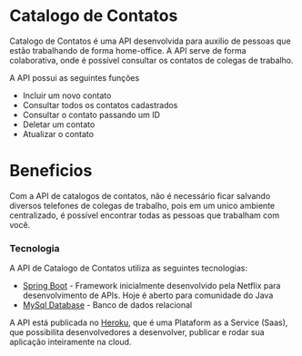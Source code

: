 # Catalogo de Contatos 

Catalogo de Contatos é uma API desenvolvida para auxilio de pessoas que estão trabalhando de forma home-office. A API serve de forma colaborativa, onde é possível consultar os contatos de colegas de trabalho.

A API possui as seguintes funções

  - Incluir um novo contato
  - Consultar todos os contatos cadastrados
  - Consultar o contato passando um ID
  - Deletar um contato
  - Atualizar o contato

# Beneficios

Com a API de catalogos de contatos, não é necessário ficar salvando diversos telefones de colegas de trabalho, pois em um unico ambiente centralizado, é possível encontrar todas as pessoas que trabalham com você.

### Tecnologia

A API de Catalogo de Contatos utiliza as seguintes tecnologias:

* [Spring Boot](https://spring.io/projects/spring-boot) - Framework inicialmente desenvolvido pela Netflix para desenvolvimento de APIs. Hoje é aberto para comunidade do Java
* [MySql Database](http://mysql.com) - Banco de dados relacional

A API está publicada no [Heroku](http://heroku.com), que é uma Plataform as a Service (Saas), que possibilita desenvolvedores a desenvolver, publicar e rodar sua aplicação inteiramente na cloud.
